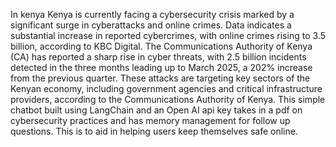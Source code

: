In kenya Kenya is currently facing a cybersecurity crisis marked by a significant surge in cyberattacks and online crimes. Data indicates a substantial increase in reported cybercrimes, with online crimes rising to 3.5 billion, according to KBC Digital. The Communications Authority of Kenya (CA) has reported a sharp rise in cyber threats, with 2.5 billion incidents detected in the three months leading up to March 2025, a 202% increase from the previous quarter. These attacks are targeting key sectors of the Kenyan economy, including government agencies and critical infrastructure providers, according to the Communications Authority of Kenya.
This simple chatbot built using LangChain and an Open AI api key takes in a pdf on cybersecurity practices and has memory management for follow up questions.
This is to aid in helping users keep themselves safe online.
